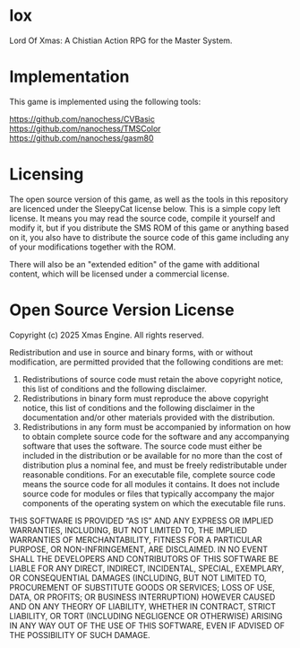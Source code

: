 # lox

Lord Of Xmas: A Chistian Action RPG for the Master System.

# Implementation

This game is implemented using the following tools:


https://github.com/nanochess/CVBasic
https://github.com/nanochess/TMSColor
https://github.com/nanochess/gasm80

# Licensing

The open source version of this game, as well as the tools in this repository
are licenced under the SleepyCat license below.
This is a simple copy left license. It means you may read the source code,
compile it yourself and modify it, but if you distribute the SMS ROM of this
game or anything based on it, you also have to distribute the source code of
this game including any of your modifications together with the ROM.

There will also be an "extended edition" of the game with additional content,
which will be licensed under a commercial license.

# Open Source Version License

Copyright (c) 2025 Xmas Engine. All rights reserved.

Redistribution and use in source and binary forms, with or without modification,
are permitted provided that the following conditions are met:

1. Redistributions of source code must retain the above copyright notice,
   this list of conditions and the following disclaimer.
2. Redistributions in binary form must reproduce the above copyright notice,
   this list of conditions and the following disclaimer in the documentation
   and/or other materials provided with the distribution.
3. Redistributions in any form must be accompanied by information on how to
   obtain complete source code for the software and any accompanying software
   that uses the software. The source code must either be included in the
   distribution or be available for no more than the cost of distribution plus
   a nominal fee, and must be freely redistributable under reasonable
   conditions. For an executable file, complete source code means the source
   code for all modules it contains. It does not include source code for modules
   or files that typically accompany the major components of the operating
   system on which the executable file runs.

THIS SOFTWARE IS PROVIDED “AS IS” AND ANY EXPRESS OR IMPLIED WARRANTIES,
INCLUDING, BUT NOT LIMITED TO, THE IMPLIED WARRANTIES OF MERCHANTABILITY,
FITNESS FOR A PARTICULAR PURPOSE, OR NON-INFRINGEMENT, ARE DISCLAIMED.
IN NO EVENT SHALL THE DEVELOPERS AND CONTRIBUTORS OF THIS SOFTWARE BE LIABLE
FOR ANY DIRECT, INDIRECT, INCIDENTAL, SPECIAL, EXEMPLARY, OR CONSEQUENTIAL
DAMAGES (INCLUDING, BUT NOT LIMITED TO, PROCUREMENT OF SUBSTITUTE GOODS OR
SERVICES; LOSS OF USE, DATA, OR PROFITS; OR BUSINESS INTERRUPTION) HOWEVER
CAUSED AND ON ANY THEORY OF LIABILITY, WHETHER IN CONTRACT, STRICT LIABILITY,
OR TORT (INCLUDING NEGLIGENCE OR OTHERWISE) ARISING IN ANY WAY OUT OF THE USE
OF THIS SOFTWARE, EVEN IF ADVISED OF THE POSSIBILITY OF SUCH DAMAGE.

